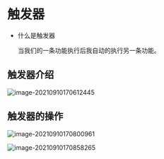# 触发器

- 什么是触发器

  当我们的一条功能执行后我自动的执行另一条功能。

## 触发器介绍

![image-20210910170612445](/home/monica/.config/Typora/typora-user-images/image-20210910170612445.png)

## 触发器的操作

![image-20210910170800961](/home/monica/.config/Typora/typora-user-images/image-20210910170800961.png)

![image-20210910170858265](/home/monica/.config/Typora/typora-user-images/image-20210910170858265.png)

